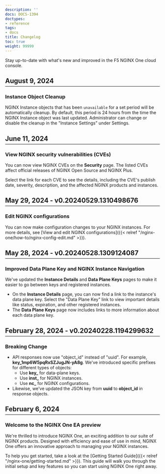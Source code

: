 ```yaml
---
description: ''
docs: DOCS-1394
doctypes:
- reference
tags:
- docs
title: Changelog
toc: true
weight: 99999
---
```


<style>
  h2 {
    position: relative;
    margin-bottom: 20px;
  }

  h2::after {
    content: "";
    display: block;
    width: 100%;
    height: 1px;
    background-color: #000; /* Adjust the color as needed */
    margin-top: 5px; /* Space between the heading and the horizontal line */
  }
</style>

Stay up-to-date with what's new and improved in the F5 NGINX One cloud console.

## August 9, 2024

### Instance Object Cleanup

NGINX Instance objects that has been `unavailable` for a set period will be automatically cleanup. By default, this period is 24 hours from the time the NGINX Instance object was last updated. Administrator can change or disable the cleanup in the "Instance Settings" under Settings.

## June 11, 2024

### View NGINX security vulnerabilities (CVEs)

You can now view NGINX CVEs on the **Security** page. The listed CVEs affect official releases of NGINX Open Source and NGINX Plus.

Select the link for each CVE to see the details, including the CVE's publish date, severity, description, and the affected NGINX products and instances.

## May 29, 2024 - v0.20240529.1310498676

### Edit NGINX configurations

You can now make configuration changes to your NGINX instances. For more details, see [View and edit NGINX configurations]({{< relref "/nginx-one/how-to/nginx-config-edit.md" >}}).

## May 28, 2024 - v0.20240528.1309124087

### Improved Data Plane Key and NGINX Instance Navigation

We've updated the **Instance Details** and **Data Plane Keys** pages to make it easier to go between keys and registered instances.

- On the **Instance Details** page, you can now find a link to the instance's data plane key. Select the "Data Plane Key" link to view important details like status, expiration, and other registered instances.
- The **Data Plane Keys** page now includes links to more information about each data plane key.

## February 28, 2024 - v0.20240228.1194299632

### Breaking Change

- API responses now use "object_id" instead of "uuid". For example, **key_1mp6W5pqRxSZJugJN-yA8g**. We've introduced specific prefixes for different types of objects:
  - Use **key_** for data-plane keys.
  - Use **inst_** for NGINX instances.
  - Use **nc_** for NGINX configurations.
- Likewise, we've updated the JSON key from **uuid** to **object_id** in response objects.

## February 6, 2024

### Welcome to the NGINX One EA preview

We're thrilled to introduce NGINX One, an exciting addition to our suite of NGINX products. Designed with efficiency and ease of use in mind, NGINX One offers an innovative approach to managing your NGINX instances.

To help you get started, take a look at the [Getting Started Guide]({{< relref "/nginx-one/getting-started.md" >}}). This guide will walk you through the initial setup and key features so you can start using NGINX One right away.

